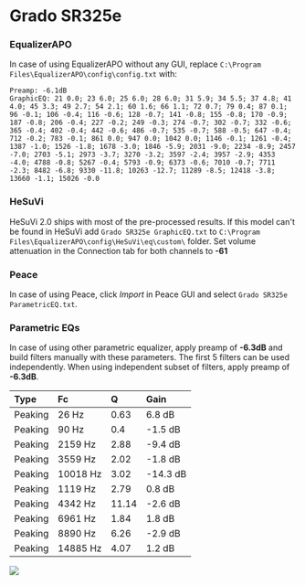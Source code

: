 # Grado SR325e

### EqualizerAPO
In case of using EqualizerAPO without any GUI, replace `C:\Program Files\EqualizerAPO\config\config.txt`
with:
```
Preamp: -6.1dB
GraphicEQ: 21 0.0; 23 6.0; 25 6.0; 28 6.0; 31 5.9; 34 5.5; 37 4.8; 41 4.0; 45 3.3; 49 2.7; 54 2.1; 60 1.6; 66 1.1; 72 0.7; 79 0.4; 87 0.1; 96 -0.1; 106 -0.4; 116 -0.6; 128 -0.7; 141 -0.8; 155 -0.8; 170 -0.9; 187 -0.8; 206 -0.4; 227 -0.2; 249 -0.3; 274 -0.7; 302 -0.7; 332 -0.6; 365 -0.4; 402 -0.4; 442 -0.6; 486 -0.7; 535 -0.7; 588 -0.5; 647 -0.4; 712 -0.2; 783 -0.1; 861 0.0; 947 0.0; 1042 0.0; 1146 -0.1; 1261 -0.4; 1387 -1.0; 1526 -1.8; 1678 -3.0; 1846 -5.9; 2031 -9.0; 2234 -8.9; 2457 -7.0; 2703 -5.1; 2973 -3.7; 3270 -3.2; 3597 -2.4; 3957 -2.9; 4353 -4.0; 4788 -0.8; 5267 -0.4; 5793 -0.9; 6373 -0.6; 7010 -0.7; 7711 -2.3; 8482 -6.8; 9330 -11.8; 10263 -12.7; 11289 -8.5; 12418 -3.8; 13660 -1.1; 15026 -0.0
```

### HeSuVi
HeSuVi 2.0 ships with most of the pre-processed results. If this model can't be found in HeSuVi add
`Grado SR325e GraphicEQ.txt` to `C:\Program Files\EqualizerAPO\config\HeSuVi\eq\custom\` folder.
Set volume attenuation in the Connection tab for both channels to **-61**

### Peace
In case of using Peace, click *Import* in Peace GUI and select `Grado SR325e ParametricEQ.txt`.

### Parametric EQs
In case of using other parametric equalizer, apply preamp of **-6.3dB** and build filters manually
with these parameters. The first 5 filters can be used independently.
When using independent subset of filters, apply preamp of **-6.3dB**.

| Type    | Fc       |     Q | Gain     |
|:--------|:---------|:------|:---------|
| Peaking | 26 Hz    |  0.63 | 6.8 dB   |
| Peaking | 90 Hz    |  0.4  | -1.5 dB  |
| Peaking | 2159 Hz  |  2.88 | -9.4 dB  |
| Peaking | 3559 Hz  |  2.02 | -1.8 dB  |
| Peaking | 10018 Hz |  3.02 | -14.3 dB |
| Peaking | 1119 Hz  |  2.79 | 0.8 dB   |
| Peaking | 4342 Hz  | 11.14 | -2.6 dB  |
| Peaking | 6961 Hz  |  1.84 | 1.8 dB   |
| Peaking | 8890 Hz  |  6.26 | -2.9 dB  |
| Peaking | 14885 Hz |  4.07 | 1.2 dB   |

![](https://raw.githubusercontent.com/jaakkopasanen/AutoEq/master/results/rtings/rtings/Grado%20SR325e/Grado%20SR325e.png)